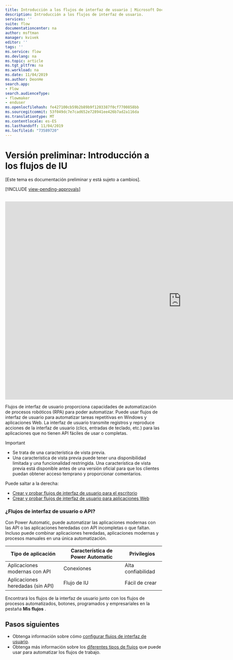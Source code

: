 ```yaml
---
title: Introducción a los flujos de interfaz de usuario | Microsoft Docs
description: Introducción a los flujos de interfaz de usuario.
services: ''
suite: flow
documentationcenter: na
author: msftman
manager: kvivek
editor: ''
tags: ''
ms.service: flow
ms.devlang: na
ms.topic: article
ms.tgt_pltfrm: na
ms.workload: na
ms.date: 11/04/2019
ms.author: DeonHe
search.app:
- Flow
search.audienceType:
- flowmaker
- enduser
ms.openlocfilehash: fe427100cb59b2b89b9f1203387f0cf7700858bb
ms.sourcegitcommit: 53f049dc7e7cad652e728941ee426b7ad2a116da
ms.translationtype: MT
ms.contentlocale: es-ES
ms.lasthandoff: 11/04/2019
ms.locfileid: "73589720"
---
```

# <a name="preview-introduction-to-ui-flows"></a>Versión preliminar: Introducción a los flujos de IU

[Este tema es documentación preliminar y está sujeto a cambios].

[!INCLUDE [view-pending-approvals](../includes/cc-rebrand.md)]

<br>
<iframe width="1129" height="635" src="https://www.youtube.com/embed/bZrrdoytTH0" frameborder="0" allow="accelerometer; autoplay; encrypted-media; gyroscope; picture-in-picture" allowfullscreen></iframe>

Flujos de interfaz de usuario proporciona capacidades de automatización de procesos robóticos (RPA) para poder automatizar. Puede usar flujos de interfaz de usuario para automatizar tareas repetitivas en Windows y aplicaciones Web. La interfaz de usuario transmite registros y reproduce acciones de la interfaz de usuario (clics, entradas de teclado, etc.) para las aplicaciones que no tienen API fáciles de usar o completas.

> [!IMPORTANT]
> - Se trata de una característica de vista previa.
> - Una característica de vista previa puede tener una disponibilidad limitada y una funcionalidad restringida. Una característica de vista previa está disponible antes de una versión oficial para que los clientes puedan obtener acceso temprano y proporcionar comentarios.

Puede saltar a la derecha:

- [Crear y probar flujos de interfaz de usuario para el escritorio](create-desktop.md) 
- [Crear y probar flujos de interfaz de usuario para aplicaciones Web](create-web.md)  

### <a name="ui-flows-or-api"></a>¿Flujos de interfaz de usuario o API?

Con Power Automatic, puede automatizar las aplicaciones modernas con las API o las aplicaciones heredadas con API incompletas o que faltan. Incluso puede combinar aplicaciones heredadas, aplicaciones modernas y procesos manuales en una única automatización.

| **Tipo de aplicación**      | **Característica de Power Automatic** | **Privilegios**     |
|---------------------------|----------------------------|------------------|
| Aplicaciones modernas con API| Conexiones                 | Alta confiabilidad |
| Aplicaciones heredadas (sin API)          | Flujo de IU                    | Fácil de crear   |


Encontrará los flujos de la interfaz de usuario junto con los flujos de procesos automatizados, botones, programados y empresariales en la pestaña **Mis flujos** .

## <a name="next-steps"></a>Pasos siguientes

- Obtenga información sobre cómo [configurar flujos de interfaz de usuario](setup.md). 
- Obtenga más información sobre los [diferentes tipos de flujos](..\getting-started.md#types-of-flows) que puede usar para automatizar los flujos de trabajo.


